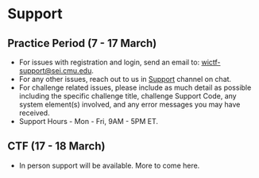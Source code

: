 # Support

## Practice Period (7 - 17 March)

* For issues with registration and login, send an email to: [wictf-support@sei.cmu.edu]().
* For any other issues, reach out to us in [Support]() channel on chat. 
* For challenge related issues, please include as much detail as possible including the specific challenge title, challenge Support Code, any system element(s) involved, and any error messages you may have received.
* Support Hours - Mon - Fri, 9AM - 5PM ET.

## CTF (17 - 18 March)

* In person support will be available. More to come here. 
